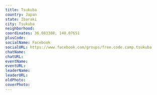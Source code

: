 ```yaml
---
title: Tsukuba
country: Japan
state: Ibaraki
city: Tsukuba
neighborhood: 
coordinates: 36.083388, 140.07651
plusCode:
socialName: Facebook
socialURL: https://www.facebook.com/groups/free.code.camp.tsukuba
chatName:
chatURL:
eventName:
eventURL:
leaderName:
leaderURL:
oldPhoto: 
coverPhoto:
---
```


